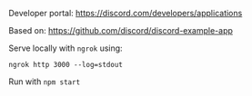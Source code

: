Developer portal: https://discord.com/developers/applications

Based on: https://github.com/discord/discord-example-app

Serve locally with `ngrok` using:

```
ngrok http 3000 --log=stdout
```

Run with `npm start`
